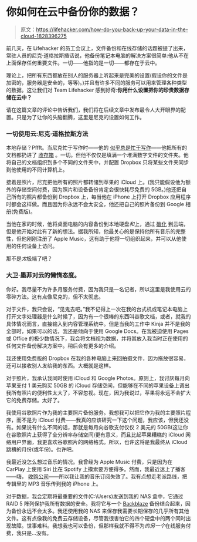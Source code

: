 # 你如何在云中备份你的数据？

> 原文：<https://lifehacker.com/how-do-you-back-up-your-data-in-the-cloud-1828396275>

前几天，在 Lifehacker 的员工会议上，文件备份和在线存储的话题被提了出来，常驻人员的尼克·道格拉斯插话说，他备份笔记本电脑的解决方案很简单:他从不在上面保存任何重要文件。一切——他指的是一切——都存在于云中。



理论上，把所有东西都放在别人的服务器上听起来是完美的设置(假设你的文件是加密的，服务器是安全的，等等)。)并且有许多不同的服务可以用来管理各种类型的数据。这让我们对 Team Lifehacker 感到好奇:**你用什么设置把你的珍贵数据存储在云中？**

请在这篇文章的评论中告诉我们，我们将在后续文章中发布最令人大开眼界的配置。只是为了让你的头脑翻腾，这里是尼克的设置如何工作。

### 一切使用云:尼克·道格拉斯方法

本地存储？Pffft。当尼克忙于写作时——他的 [似乎总是忙于写作](https://kinja.com/nickdouglas)——他把所有的文档都扔进了 [收存箱](https://www.dropbox.com/) 。一切。但他不仅仅是填满一个堆满数字文件的文件夹。他将自己的文档组织到多个不同的文件夹中，并配置 Dropbox 只将某些文件夹同步到他使用的不同计算机上。

接着是照片，尼克把他所有的照片都转储到苹果的 iCloud 上。(我只能假设他为额外的存储空间付费，因为照片和设备备份肯定会很快耗尽免费的 5GB。)他还把自己所有的照片都备份到 Dropbox 上，每当他在 iPhone 上打开 Dropbox 应用程序时都会这样做。而且因为你永远不会太安全，他还把自己的照片备份到 Google 相册(免费版)。

当他在家的时候，他将桌面电脑的内容备份到本地硬盘*和*上，通过 [碳化](https://www.carbonite.com/) 到云端，但是他开始对此有了新的想法。据我所知，他最关心的是保持他所有音乐的完整性，但他刚刚注册了 Apple Music，这有助于他将一切组织起来，并可以从他使用的任何设备上访问。

那不是*太*极端了吧？

### 大卫·墨菲对云的懒惰态度。

你好。我尽量不为许多月服务付费，因为我只是一名记者，所以这里是我使用云的零碎方法。这有点像尼克的，但不太彻底。

对于文件，我只会说，“见鬼去吧。”我不记得上一次在我的台式机或笔记本电脑上打开文字处理器是什么时候了，因为有一个很棒的东西叫谷歌文档，或者，就我的具体情况而言，直接输入到内容管理系统中。但是当我的工作中 Kinja 并不是我的全部时，如果可以的话，我还是倾向于使用 Google Docs。在我被迫使用 Pages 或 Office 的极少数情况下，我会将文档视为数据，并将其放入我当时正在使用的任何文件备份解决方案中。稍后会有更多的介绍。

我还使用免费版的 Dropbox 在我的各种电脑上来回拍摄文件，因为拖放很容易，还可以接收别人发给我的东西。大概就是这样。

对于照片，我承认我同时使用 iCloud 和 Google Photos。原则上，我讨厌每月向苹果支付 1 美元购买 50GB 的 iCloud 存储空间，但能够在不同的苹果设备上调出我所有照片的便利性太大了，不容忽视。现在，因为我说过，苹果将永远不会扩大它的免费存储。太好了。

我使用谷歌照片作为我的主要照片备份服务。我想我可以把它作为我的主要照片程序，而不是为 iCloud 付费——我真的应该研究一下这个问题，我应该，但我还没有。如果说有什么不同的话，那就是每月向谷歌支付仅仅 2 美元的 50GB(这让你在谷歌照片上获得了全分辨率存储空间)更有意义，而且比起苹果糟糕的 iCloud 网络用户界面，我更喜欢谷歌照片的网络格式。所以，也许这将是我最终从 iCloud 跳槽的月份(或年份)。也许吧。

我最近没怎么想过音乐的情况。我曾经为 Apple Music 付费，只是因为在 CarPlay 上使用 Siri 比在 Spotify 上摸索要方便得多。然而，我最近迷上了播客——嗨， [收购公司](http://www.acq-inc.com)——所以我让我的音乐订阅失效了。我有点想走老派路线，把专辑里的 MP3 音乐传到我的 iPhone 上。

对于数据，我会定期将最重要的文件(C:\Users)发送到我的 NAS 盒中，它通过 RAID 5 阵列保护我所有数据的安全。我将它与一个 [Backblaze](https://www.backblaze.com/) 备份结合起来，因为备份永远不会太多。我还使用我的 NAS 来保存我需要长期保存的几乎所有其他文件。这有点像我的免费云存储设备，尽管我很害怕它的四个硬盘中的两个同时出现故障。世事难料。我想我也可以备份，但那样我就不得不为*的另一个*在线服务付费，我只是...没有。